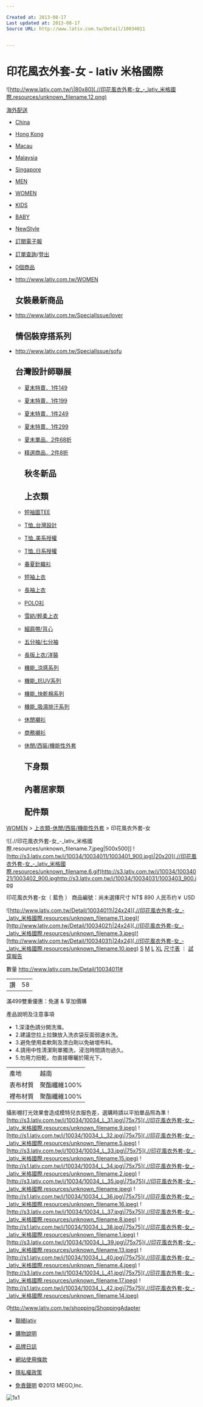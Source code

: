 ```yaml
---

Created at: 2013-08-17
Last updated at: 2013-08-17
Source URL: http://www.lativ.com.tw/Detail/10034011


---
```


# 印花風衣外套-女 - lativ 米格國際


![http://www.lativ.com.tw/\|80x80](.//印花風衣外套-女_-_lativ_米格國際.resources/unknown_filename.12.png)

[海外配送](http://www.lativ.com.tw/Page/shopping_overseas#Q2)

* [China](http://www.lativ.com.tw/Page/shopping_overseas#Q2)
* [Hong Kong](http://www.lativ.com.tw/Page/shopping_overseas#Q2)
* [Macau](http://www.lativ.com.tw/Page/shopping_overseas#Q2)
* [Malaysia](http://www.lativ.com.tw/Page/shopping_overseas#Q2)
* [Singapore](http://www.lativ.com.tw/Page/shopping_overseas#Q2)

* [MEN](http://www.lativ.com.tw/MEN)
* [WOMEN](http://www.lativ.com.tw/WOMEN)
* [KIDS](http://www.lativ.com.tw/KIDS)
* [BABY](http://www.lativ.com.tw/BABY)
* [NewStyle](http://www.lativ.com.tw/NewStyle)

* [訂閱電子報](http://www.lativ.com.tw/Home/EPaper)
* [訂單查詢](http://www.lativ.com.tw/Member)/[登出](http://www.lativ.com.tw/Home/Logout)
* [0個商品](http://www.lativ.com.tw/shopping/ShoppingAdapter)

* <http://www.lativ.com.tw/WOMEN>
	
	## 女裝最新商品
	
* <http://www.lativ.com.tw/SpecialIssue/lover>
	
	## 情侶裝穿搭系列
	
* <http://www.lativ.com.tw/SpecialIssue/sofu>
	
	## 台灣設計師聯展
	
	* [夏末特賣．1件149](http://www.lativ.com.tw/OnSale/1P149)
	* [夏末特賣．1件199](http://www.lativ.com.tw/OnSale/1P199)
	* [夏末特賣．1件249](http://www.lativ.com.tw/OnSale/1P249)
	* [夏末特賣．1件299](http://www.lativ.com.tw/OnSale/1P299)
	* [夏末單品．2件68折](http://www.lativ.com.tw/OnSale/68)
	* [精選商品．2件8折](http://www.lativ.com.tw/OnSale/80off)
		## 秋冬新品
	
		## 上衣類
	
	* [短袖圖TEE](http://www.lativ.com.tw/WOMEN/tops/short_tee)
	* [T恤_台灣設計](http://www.lativ.com.tw/WOMEN/tops/DESIGNTEE)
	* [T恤_美系授權](http://www.lativ.com.tw/WOMEN/tops/USA_AUTHORIZEDTEE)
	* [T恤_日系授權](http://www.lativ.com.tw/WOMEN/tops/JP_AUTHORIZEDTEE)
	* [春夏針織衫](http://www.lativ.com.tw/WOMEN/tops/KNIT)
	* [短袖上衣](http://www.lativ.com.tw/WOMEN/tops/Short-sleeved)
	* [長袖上衣](http://www.lativ.com.tw/WOMEN/tops/Long%20sleeved)
	* [POLO衫](http://www.lativ.com.tw/WOMEN/tops/Polo)
	* [雪紡/輕柔上衣](http://www.lativ.com.tw/WOMEN/tops/chiffon)
	* [細肩帶/背心](http://www.lativ.com.tw/WOMEN/tops/Camisoles)
	* [五分袖/七分袖](http://www.lativ.com.tw/WOMEN/tops/sleeved_T)
	* [長版上衣/洋裝](http://www.lativ.com.tw/WOMEN/tops/Dress)
	* [機能_涼感系列](http://www.lativ.com.tw/WOMEN/tops/COOL)
	* [機能_抗UV系列](http://www.lativ.com.tw/WOMEN/tops/Functional)
	* [機能_快乾棉系列](http://www.lativ.com.tw/WOMEN/tops/DRY)
	* [機能_吸濕排汗系列](http://www.lativ.com.tw/WOMEN/tops/Sports)
	* [休閒襯衫](http://www.lativ.com.tw/WOMEN/tops/Shirts)
	* [商務襯衫](http://www.lativ.com.tw/WOMEN/tops/BusinessShirt)
	* [休閒/西裝/機能性外套](http://www.lativ.com.tw/WOMEN/tops/Outerwear_Blazers)
		## 下身類
	
		## 內著居家類
	
		## 配件類
	

[WOMEN](http://www.lativ.com.tw/WOMEN) > [上衣類-休閒/西裝/機能性外套](http://www.lativ.com.tw/WOMEN/tops/Outerwear_Blazers) > 印花風衣外套-女

![[.//印花風衣外套-女_-_lativ_米格國際.resources/unknown_filename.7.jpeg\|500x500]] ![http://s3.lativ.com.tw/i/10034/10034011/1003401_900.jpg\|20x20](.//印花風衣外套-女_-_lativ_米格國際.resources/unknown_filename.6.gif)<http://s3.lativ.com.tw/i/10034/10034021/1003402_900.jpg><http://s3.lativ.com.tw/i/10034/10034031/1003403_900.jpg>

印花風衣外套-女（ 藍色 ）
商品編號：尚未選擇尺寸
NT$ 890 人民币约￥ USD

![http://www.lativ.com.tw/Detail/10034011\|24x24](.//印花風衣外套-女_-_lativ_米格國際.resources/unknown_filename.11.jpeg)![http://www.lativ.com.tw/Detail/10034021\|24x24](.//印花風衣外套-女_-_lativ_米格國際.resources/unknown_filename.3.jpeg)![http://www.lativ.com.tw/Detail/10034031\|24x24](.//印花風衣外套-女_-_lativ_米格國際.resources/unknown_filename.10.jpeg)
[S](http://www.lativ.com.tw/Detail/10034011) [M](http://www.lativ.com.tw/Detail/10034012) [L](http://www.lativ.com.tw/Detail/10034013) [XL](http://www.lativ.com.tw/Detail/10034014) [尺寸表](http://www.lativ.com.tw/Product/SizeReport?styleNo=10034&hasModelInfo=False) ｜ [試穿報告](http://www.lativ.com.tw/Product/TryReport?styleNo=10034&hasModelInfo=False)

數量 <http://www.lativ.com.tw/Detail/10034011#>

|     |     |
| --- | --- |
| 讚   | 58  |

滿499雙重優惠：免運 & 享加價購

產品說明及注意事項

* 1.深淺色請分開洗滌。
* 2.建議您拉上拉鍊放入洗衣袋反面弱速水洗。
* 3.避免使用柔軟劑及漂白劑以免破壞布料。
* 4.請用中性清潔劑單獨洗，浸泡時間請勿過久。
* 5.勿用力扭乾，勿直接曝曬於陽光下。

|     |     |
| --- | --- |
| 產地  | 越南  |
| 表布材質 | 聚酯纖維100% |
| 裡布材質 | 聚酯纖維100% |

攝影棚打光效果會造成模特兒衣服色差，選購時請以平拍單品照為準
 ![http://s3.lativ.com.tw/i/10034/10034_L_31.jpg\|75x75](.//印花風衣外套-女_-_lativ_米格國際.resources/unknown_filename.9.jpeg) ![http://s1.lativ.com.tw/i/10034/10034_L_32.jpg\|75x75](.//印花風衣外套-女_-_lativ_米格國際.resources/unknown_filename.5.jpeg) ![http://s3.lativ.com.tw/i/10034/10034_L_33.jpg\|75x75](.//印花風衣外套-女_-_lativ_米格國際.resources/unknown_filename.15.jpeg) ![http://s1.lativ.com.tw/i/10034/10034_L_34.jpg\|75x75](.//印花風衣外套-女_-_lativ_米格國際.resources/unknown_filename.2.jpeg) ![http://s3.lativ.com.tw/i/10034/10034_L_35.jpg\|75x75](.//印花風衣外套-女_-_lativ_米格國際.resources/unknown_filename.jpeg) ![http://s1.lativ.com.tw/i/10034/10034_L_36.jpg\|75x75](.//印花風衣外套-女_-_lativ_米格國際.resources/unknown_filename.16.jpeg) ![http://s3.lativ.com.tw/i/10034/10034_L_37.jpg\|75x75](.//印花風衣外套-女_-_lativ_米格國際.resources/unknown_filename.8.jpeg) ![http://s1.lativ.com.tw/i/10034/10034_L_38.jpg\|75x75](.//印花風衣外套-女_-_lativ_米格國際.resources/unknown_filename.1.jpeg) ![http://s3.lativ.com.tw/i/10034/10034_L_39.jpg\|75x75](.//印花風衣外套-女_-_lativ_米格國際.resources/unknown_filename.13.jpeg) ![http://s1.lativ.com.tw/i/10034/10034_L_40.jpg\|75x75](.//印花風衣外套-女_-_lativ_米格國際.resources/unknown_filename.4.jpeg) ![http://s3.lativ.com.tw/i/10034/10034_L_41.jpg\|75x75](.//印花風衣外套-女_-_lativ_米格國際.resources/unknown_filename.17.jpeg) ![http://s1.lativ.com.tw/i/10034/10034_L_42.jpg\|75x75](.//印花風衣外套-女_-_lativ_米格國際.resources/unknown_filename.14.jpeg) 

_0_<http://www.lativ.com.tw/shopping/ShoppingAdapter>

* [聯絡lativ](http://www.lativ.com.tw/Page/About)

* [購物說明](http://www.lativ.com.tw/Page/member_frequently_asked_questions)
* [品牌日誌](http://www.lativ.com.tw/BrandBlog)
* [網站使用條款](http://www.lativ.com.tw/Page/terms)
* [隱私權政策](http://www.lativ.com.tw/Page/policy)
* [免責聲明](http://www.lativ.com.tw/Page/disclaimer)
©2013 MEGO,Inc.

![1x1](http://ad.yieldmanager.com/pixel?id=1333551&t=2)

